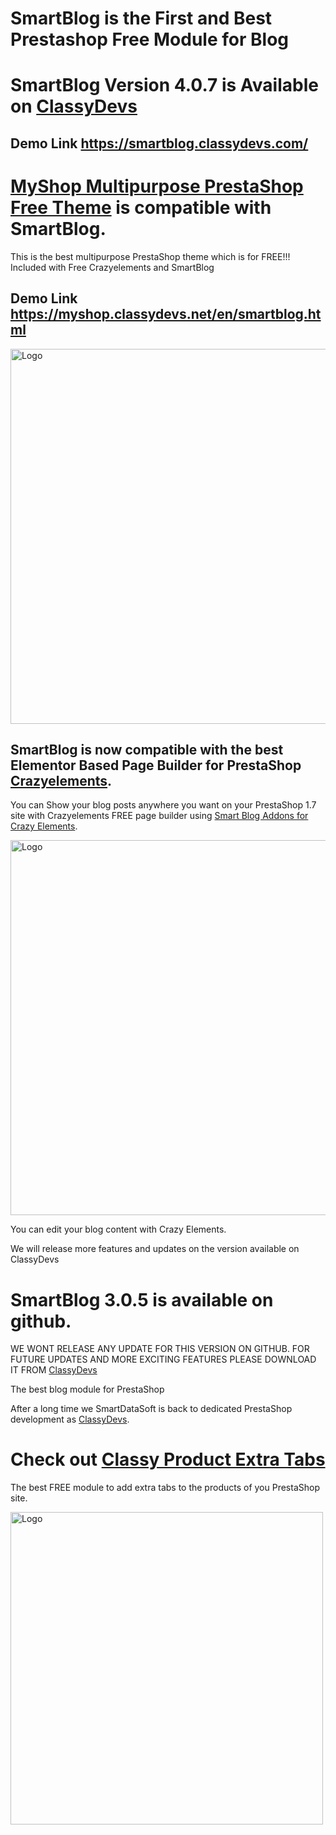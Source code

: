 # SmartBlog is the First and Best Prestashop Free Module for Blog

# SmartBlog Version 4.0.7 is Available on [ClassyDevs](https://classydevs.com/free-modules/smartblog/?utm_source=sbloggithub&utm_medium=sbloggithubredmi&utm_campaign=sbloggithubredmi)

## Demo Link https://smartblog.classydevs.com/

# [MyShop Multipurpose PrestaShop Free Theme](https://classydevs.com/myshop-multipurpose-prestashop-free-theme-download/?utm_source=sbloggithubmyshopbanner&utm_medium=sbloggithubredmimyshopbanner&utm_campaign=sbloggithubredmimyshopbanner) is compatible with SmartBlog. 

This is the best multipurpose PrestaShop theme which is for FREE!!! Included with Free Crazyelements and SmartBlog
## Demo Link https://myshop.classydevs.net/en/smartblog.html

<a href="https://classydevs.com/myshop-multipurpose-prestashop-free-theme-download/?utm_source=sbloggithubredmimyshopbanner&utm_medium=sbloggithubredmimyshopbanner&utm_campaign=sbloggithubredmimyshopbanner" target="_blank"><img src="https://github.com/smartdatasoft/smartblog/blob/develop/myshop_multipurpose_prestashop_theme_free.jpeg" alt="Logo" width="900" height="600"></a>

## SmartBlog is now compatible with the best Elementor Based Page Builder for PrestaShop [Crazyelements](https://classydevs.com/crazy-elements/?utm_source=smartblog_github_crazy&utm_medium=smartblog_github_redme&utm_campaign=smartblog_github_redme&utm_term=smartblog_github_redme). 

You can Show your blog posts anywhere you want on your PrestaShop 1.7 site with Crazyelements FREE page builder using [Smart Blog Addons for Crazy Elements](https://1.envato.market/15D6qa). 

<a href="https://1.envato.market/15D6qa" target="_blank"><img src="https://github.com/smartdatasoft/smartblog/blob/develop/smartblog-addons-for-crazyelements-page-builder.png" alt="Logo" width="900" height="600"></a>

You can edit your blog content with Crazy Elements.

We will release more features and updates on the version available on ClassyDevs


# SmartBlog 3.0.5 is available on github. 

WE WONT RELEASE ANY UPDATE FOR THIS VERSION ON GITHUB. FOR FUTURE UPDATES AND MORE EXCITING FEATURES PLEASE DOWNLOAD IT FROM [ClassyDevs](https://classydevs.com/free-modules/smartblog/?utm_source=sbloggithub&utm_medium=sbloggithubredmi&utm_campaign=sbloggithubredmi)

The best blog module for PrestaShop


After a long time we SmartDataSoft is back to dedicated PrestaShop development as [ClassyDevs](https://classydevs.com/?utm_source=sbloggithub&utm_medium=sbloggithubredmi&utm_campaign=sbloggithubredmi).



# Check out [Classy Product Extra Tabs](https://classydevs.com/free-modules/classy-product-extra-tab/?utm_source=sbloggithub&utm_medium=sbloggithubredmi&utm_campaign=sbloggithubredmi) 
The best FREE module to add extra tabs to the products of you PrestaShop site.

<a href="https://classydevs.com/free-modules/classy-product-extra-tab/?utm_source=sbloggithub&utm_medium=sbloggithubredmi&utm_campaign=sbloggithubredmi" target="_blank"><img src="Frame 8.png" alt="Logo" width="500" height="500"></a>

